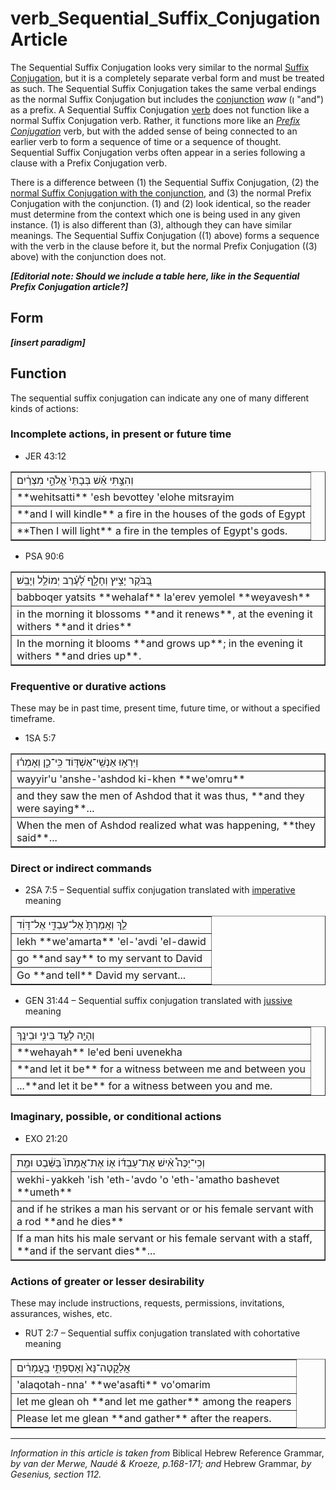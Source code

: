 # verb_Sequential_Suffix_Conjugation Article
The Sequential Suffix Conjugation looks very similar to the normal [Suffix Conjugation](https://git.door43.org/Door43/en-uhg/src/master/content/verb_perfect/02.md), but it is a completely separate verbal form and must be treated as such. The Sequential Suffix Conjugation takes the same verbal endings as the normal Suffix Conjugation but includes the [conjunction](https://git.door43.org/Dohttps://git.door43.org/Door43/en-uhg/src/master/content/verb_imperfect/02.mdor43/en-uhg/src/master/content/conjunction/02.md#) *waw* (וְ "and") as a prefix. A Sequential Suffix Conjugation [verb](https://git.door43.org/Door43/en-uhg/src/master/content/verb/02.md) does not function like a normal Suffix Conjugation verb. Rather, it functions more like an *[Prefix Conjugation](http://)* verb, but with the added sense of being connected to an earlier verb to form a sequence of time or a sequence of thought. Sequential Suffix Conjugation verbs often appear in a series following a clause with a Prefix Conjugation verb.

There is a difference between (1) the Sequential Suffix Conjugation, (2) the [normal Suffix Conjugation with the conjunction](https://git.door43.org/Door43/en-uhg/src/master/content/verb_perfect/02.md#perfect-copulative-perfect-with-a-conjunction), and (3) the normal Prefix Conjugation with the conjunction. (1) and (2) look identical, so the reader must determine from the context which one is being used in any given instance. (1) is also different than (3), although they can have similar meanings. The Sequential Suffix Conjugation ((1) above) forms a sequence with the verb in the clause before it, but the normal Prefix Conjugation ((3) above) with the conjunction does not.

***[Editorial note: Should we include a table here, like in the Sequential Prefix Conjugation article?]***

## Form

***[insert paradigm]***

## Function

The sequential suffix conjugation can indicate any one of many different kinds of actions:

### Incomplete actions, in present or future time
* JER 43:12
<table border="1" class="docutils">
<colgroup>
<col width="100%" />
</colgroup>
<tbody valign="top">
<tr class="row-odd"><td>וְהִצַּ֣תִּי אֵ֗שׁ בְּבָתֵּי֙ אֱלֹהֵ֣י מִצְרַ֔יִם</td>
</tr>
<tr class="row-even"><td>**wehitsatti** 'esh bevottey 'elohe mitsrayim</td>
</tr>
<tr class="row-odd"><td>**and I will kindle** a fire in the houses of the gods of Egypt</td>
</tr>
<tr class="row-even"><td>**Then I will light** a fire in the temples of Egypt's gods.</td>
</tr>
</tbody>
</table>

* PSA 90:6
<table border="1" class="docutils">
<colgroup>
<col width="100%" />
</colgroup>
<tbody valign="top">
<tr class="row-odd"><td>בַּ֭בֹּקֶר יָצִ֣יץ וְחָלָ֑ף לָ֝עֶ֗רֶב יְמוֹלֵ֥ל וְיָבֵֽשׁ׃</td>
</tr>
<tr class="row-even"><td>babboqer yatsits **wehalaf** la'erev yemolel **weyavesh**</td>
</tr>
<tr class="row-odd"><td>in the morning it blossoms **and it renews**, at the evening it withers **and it dries**</td>
</tr>
<tr class="row-even"><td>In the morning it blooms **and grows up**; in the evening it withers **and dries up**.</td>
</tr>
</tbody>
</table>

### Frequentive or durative actions
These may be in past time, present time, future time, or without a specified timeframe.
* 1SA 5:7
<table border="1" class="docutils">
<colgroup>
<col width="100%" />
</colgroup>
<tbody valign="top">
<tr class="row-odd"><td>וַיִּרְא֥וּ אַנְשֵֽׁי־אַשְׁדּ֖וֹד כִּֽי־כֵ֑ן וְאָמְר֗וּ</td>
</tr>
<tr class="row-even"><td>wayyir'u 'anshe-'ashdod ki-khen **we'omru**</td>
</tr>
<tr class="row-odd"><td>and they saw the men of Ashdod that it was thus, **and they were saying**...</td>
</tr>
<tr class="row-even"><td>When the men of Ashdod realized what was happening, **they said**...</td>
</tr>
</tbody>
</table>

### Direct or indirect commands
* 2SA 7:5 – Sequential suffix conjugation translated with [imperative](https://git.door43.org/Door43/en-uhg/src/master/content/verb_imperative/02.md) meaning
<table border="1" class="docutils">
<colgroup>
<col width="100%" />
</colgroup>
<tbody valign="top">
<tr class="row-odd"><td>לֵ֤ךְ וְאָֽמַרְתָּ֙ אֶל־עַבְדִּ֣י אֶל־דָּוִ֔ד</td>
</tr>
<tr class="row-even"><td>lekh **we'amarta** 'el-'avdi 'el-dawid</td>
</tr>
<tr class="row-odd"><td>go **and say** to my servant to David</td>
</tr>
<tr class="row-even"><td>Go **and tell** David my servant...</td>
</tr>
</tbody>
</table>

* GEN 31:44 – Sequential suffix conjugation translated with [jussive](https://git.door43.org/Door43/en-uhg/src/master/content/verb_jussive/02.md) meaning
<table border="1" class="docutils">
<colgroup>
<col width="100%" />
</colgroup>
<tbody valign="top">
<tr class="row-odd"><td>וְהָיָ֥ה לְעֵ֖ד בֵּינִ֥י וּבֵינֶֽךָ</td>
</tr>
<tr class="row-even"><td>**wehayah** le'ed beni uvenekha</td>
</tr>
<tr class="row-odd"><td>**and let it be** for a witness between me and between you</td>
</tr>
<tr class="row-even"><td>...**and let it be** for a witness between you and me.</td>
</tr>
</tbody>
</table>

### Imaginary, possible, or conditional actions
* EXO 21:20
<table border="1" class="docutils">
<colgroup>
<col width="100%" />
</colgroup>
<tbody valign="top">
<tr class="row-odd"><td>וְכִֽי־יַכֶּה֩ אִ֨ישׁ אֶת־עַבְדּ֜וֹ א֤וֹ אֶת־אֲמָתוֹ֙ בַּשֵּׁ֔בֶט וּמֵ֖ת</td>
</tr>
<tr class="row-even"><td>wekhi-yakkeh 'ish 'eth-'avdo 'o 'eth-'amatho bashevet **umeth**</td>
</tr>
<tr class="row-odd"><td>and if he strikes a man his servant or or his female servant with a rod **and he dies**</td>
</tr>
<tr class="row-even"><td>If a man hits his male servant or his female servant with a staff, **and if the servant dies**...</td>
</tr>
</tbody>
</table>

### Actions of greater or lesser desirability
These may include instructions, requests, permissions, invitations, assurances, wishes, etc.
* RUT 2:7 – Sequential suffix conjugation translated with cohortative meaning
<table border="1" class="docutils">
<colgroup>
<col width="100%" />
</colgroup>
<tbody valign="top">
<tr class="row-odd"><td>אֲלַקֳטָה־נָּא֙ וְאָסַפְתִּ֣י בָֽעֳמָרִ֔ים</td>
</tr>
<tr class="row-even"><td>'alaqotah-nna' **we'asafti** vo'omarim</td>
</tr>
<tr class="row-odd"><td>let me glean oh **and let me gather** among the reapers</td>
</tr>
<tr class="row-even"><td>Please let me glean **and gather** after the reapers.</td>
</tr>
</tbody>
</table>


-------------------------------------------

*Information in this article is taken from* Biblical Hebrew Reference Grammar, *by van der Merwe, Naudé & Kroeze, p.168-171; and* Hebrew Grammar, *by Gesenius, section 112.*
  